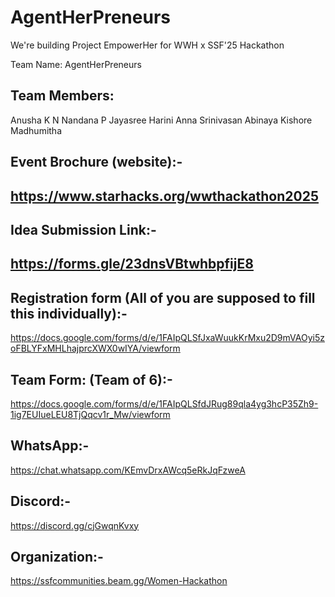 # AgentHerPreneurs

We're building Project EmpowerHer for WWH x SSF'25 Hackathon

Team Name: AgentHerPreneurs

Team Members:
-

Anusha K N 
Nandana P
Jayasree
Harini Anna Srinivasan
Abinaya Kishore 
Madhumitha



Event Brochure (website):-  
-
https://www.starhacks.org/wwthackathon2025 
-

Idea Submission Link:-
-
https://forms.gle/23dnsVBtwhbpfijE8
-
Registration form (All of you are supposed to fill this individually):-
-
https://docs.google.com/forms/d/e/1FAIpQLSfJxaWuukKrMxu2D9mVAOyi5zoFBLYFxMHLhajprcXWX0wIYA/viewform

Team Form: (Team of 6):-
-
https://docs.google.com/forms/d/e/1FAIpQLSfdJRug89qla4yg3hcP35Zh9-1ig7EUIueLEU8TjQqcv1r_Mw/viewform

WhatsApp:-
-
https://chat.whatsapp.com/KEmvDrxAWcq5eRkJqFzweA

Discord:-
-
https://discord.gg/cjGwqnKvxy

Organization:-
-

https://ssfcommunities.beam.gg/Women-Hackathon
